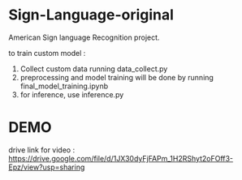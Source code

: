 # Sign-Language-original

American Sign language Recognition project.

to train custom model :
1. Collect custom data running data_collect.py
2. preprocessing and model training will be done by running final_model_training.ipynb
3. for inference, use inference.py


# DEMO

drive link for video :
https://drive.google.com/file/d/1JX30dyFjFAPm_1H2RShyt2oFOff3-Epz/view?usp=sharing
